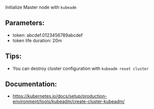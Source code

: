 
Initialize Master node with `kubeadm`

## Parameters:
- token: abcdef.0123456789abcdef
- token life duration: 20m

## Tips:
- You can destroy cluster configuration with `kubeadm reset cluster`

## Documentation:
- https://kubernetes.io/docs/setup/production-environment/tools/kubeadm/create-cluster-kubeadm/
